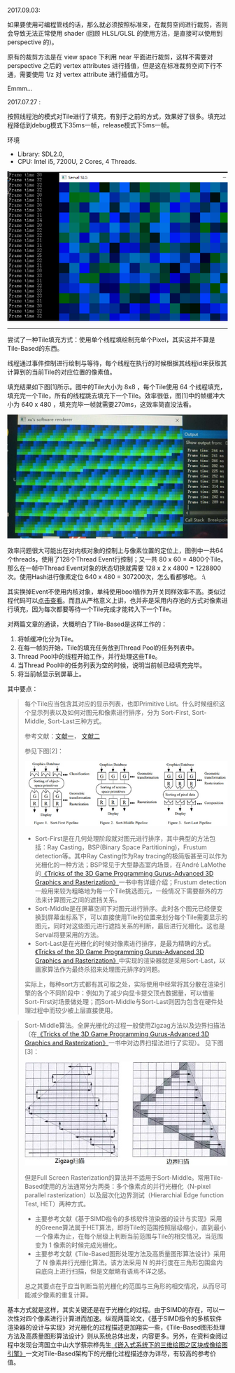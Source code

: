 2017.09.03:

如果要使用可编程管线的话，那么就必须按照标准来，在裁剪空间进行裁剪，否则会导致无法正常使用 shader (回顾 HLSL/GLSL 的使用方法，是直接可以使用到 perspective 的)。

原有的裁剪方法是在 view space 下利用 near 平面进行裁剪，这样不需要对 perspective 之后的 vertex attributes 进行插值，但是这在标准裁剪空间下行不通，需要使用 1/z 对 vertex attribute 进行插值方可。

Emmm...

2017.07.27 :

按照线程池的模式对Tile进行了填充，有别于之前的方式，效果好了很多。填充过程降低到debug模式下35ms一帧，release模式下5ms一帧。

环境
* Library: SDL2.0, 
* CPU: Intel i5, 7200U, 2 Cores, 4 Threads.

![07.27](https://github.com/solaxu/ServalRenderer/blob/master/Notes/Pics/new_tile_fill.png)

-------------------------

尝试了一种Tile填充方式：使用单个线程填绘制充单个Pixel，其实这并不算是Tile-Based的东西。

线程通过事件控制进行绘制与等待，每个线程在执行的时候根据其线程id来获取其计算到的当前Tile的对应位置的像素值。

填充结果如下图[1]所示。图中的Tile大小为 8x8 ，每个Tile使用 64 个线程填充，填充完一个Tile，所有的线程跳去填充下一个Tile。效率很低，图[1]中的帧缓冲大小为 640 x 480 ，填充完毕一帧就需要270ms，这效率简直没法看。

![图 1](https://github.com/solaxu/ServalRenderer/blob/master/Notes/Pics/tile_fill.jpg)

效率问题很大可能出在对内核对象的控制上与像素位置的定位上，图例中一共64个threads，使用了128个Thread Event行控制；又一共 80 x 60 = 4800个Tile。那么在一帧中Thread Event对象的状态切换就需要 128 x 2 x 4800 = 1228800 次。使用Hash进行像素定位 640 x 480 = 307200次，怎么看都够呛。 :\

其实换掉Event不使用内核对象，单纯使用bool值作为开关同样效率不高。类似过程代码可以[点击查看](https://github.com/solaxu/Codes/blob/master/multi_thread_to_fill_matrix.cpp)。而且从严格意义上讲，也并非是采用内存池的方式对像素进行填充，因为每次都要等待一个Tile完成才能转入下一个Tile。

对两篇文章的通读，大概明白了Tile-Based是这样工作的：

1. 将帧缓冲化分为Tile。
2. 在每一帧的开始，Tile的填充任务放到Thread Pool的任务列表中。
3. Thread Pool中的线程开始工作，并行处理这些Tile。
4. 当Thread Pool中的任务列表为空的时候，说明当前帧已经填充完毕。
5. 将当前帧显示到屏幕上。

其中要点：

> 每个Tile应当包含其对应的显示列表，也即Primitive List。什么时候组织这个显示列表以及如何对图元和像素进行排序，分为 Sort-First, Sort-Middle, Sort-Last三种方式。
>
> 参考文献：[文献一](http://www.cs.unc.edu/techreports/94-023.pdf)， [文献二](http://citeseerx.ist.psu.edu/viewdoc/download?doi=10.1.1.38.5414&rep=rep1&type=pdf)
>
> 参见下图[2]：
>
> ![图 2](https://github.com/solaxu/ServalRenderer/blob/master/Notes/Pics/Sorting_Classification.jpg)
>
> * Sort-First是在几何处理阶段就对图元进行排序，其中典型的方法包括：Ray Casting，BSP(Binary Space Partitioning)，Frustum detection等。其中Ray Casting作为Ray tracing的极简版甚至可以作为光栅化的一种方法；BSP常见于大型静态室内场景，在André LaMothe的[《Tricks of the 3D Game Programming Gurus-Advanced 3D Graphics and Rasterization》](https://www.amazon.com/Tricks-Programming-Gurus-Advanced-Graphics-Rasterization/dp/0672318350/ref=sr_1_1?ie=UTF8&qid=1500621282&sr=8-1&keywords=Andr%C3%A9+LaMothe)一书中有详细介绍；Frustum detection一般用来较为粗略地为每一个Tile挑选图元，一般情况下需要额外的方法来计算图元之间的遮挡关系。
> * Sort-Middle是在屏幕空间下对图元进行排序。此时各个图元已经便变换到屏幕坐标系下，可以直接使用Tile的位置来划分每个Tile需要显示的图元，同时对这些图元进行遮挡关系的判断，最后进行光栅化。这也是Serval将要采用的方法。
> * Sort-Last是在光栅化的时候对像素进行排序，是最为精确的方式。[《Tricks of the 3D Game Programming Gurus-Advanced 3D Graphics and Rasterization》](https://www.amazon.com/Tricks-Programming-Gurus-Advanced-Graphics-Rasterization/dp/0672318350/ref=sr_1_1?ie=UTF8&qid=1500621282&sr=8-1&keywords=Andr%C3%A9+LaMothe)中实现的渲染器就是采用Sort-Last，以画家算法作为最终杀招来处理图元排序的问题。
>
> 实际上，每种sort方式都有其可取之处，实际使用中经常将其分散在渲染引擎的各个不同阶段中：例如为了减少向显卡提交顶点数据量，可以借鉴Sort-First对场景做处理；而Sort-Middle与Sort-Last则因为包含在硬件处理过程中而较少被上层直接使用。

> Sort-Middle算法。全屏光栅化的过程一般使用Zigzag方法以及边界扫描法（在[《Tricks of the 3D Game Programming Gurus-Advanced 3D Graphics and Rasterization》](https://www.amazon.com/Tricks-Programming-Gurus-Advanced-Graphics-Rasterization/dp/0672318350/ref=sr_1_1?ie=UTF8&qid=1500621282&sr=8-1&keywords=Andr%C3%A9+LaMothe)一书中对边界扫描法进行了实现）。
> 见下图[3]：
>
> ![图 3](https://github.com/solaxu/ServalRenderer/blob/master/Notes/Pics/scanline.jpg)
>
> 但是Full Screen Rasterization的算法并不适用于Sort-Middle。常用Tile-Based使用的方法通常分为两类：多个像素点的并行光栅化（N-pixel parallel rasterization）以及层次化边界测试（Hierarchial  Edge function Test, HET）两种方式。
> * 主要参考文献《基于SIMD指令的多核软件渲染器的设计与实现》采用的Greene算法属于HET算法，即将Tile的范围按照层级缩小，直到最小一个像素为止，在每个层级上判断当前范围与Tile的相交情况，当范围变为 1 像素的时候完成光栅化。
> * 主要参考文献《Tile-Based图形处理方法及高质量图形算法设计》采用了 N 像素并行光栅化算法。该方法采用 N 的并行度在三角形包围盒内自底向上进行扫描，但是文献略有语焉不详之感。
> 
> 总之其要点在于应当判断当前光栅化的范围与三角形的相交情况，从而尽可能减少像素的重复计算。

基本方式就是这样，其实关键还是在于光栅化的过程。由于SIMD的存在，可以一次性对四个像素进行计算进而加速。纵观两篇论文，《基于SIMD指令的多核软件渲染器的设计与实现》对光栅化的过程描述更加翔实一些，《Tile-Based图形处理方法及高质量图形算法设计》则从系统总体出发，内容更多。另外，在资料查阅过程中发现台湾国立中山大学蔡宗桦先生[《嵌入式系统下的三维绘图之区块成像绘图引擎》](https://www.google.com.sg/url?sa=t&rct=j&q=&esrc=s&source=web&cd=1&cad=rja&uact=8&ved=0ahUKEwi4_Num-JnVAhVDfbwKHbebCssQFggkMAA&url=http%3A%2F%2Fetd.lib.nsysu.edu.tw%2FETD-db%2FETD-search%2Fgetfile%3FURN%3Detd-0903107-232744%26filename%3Detd-0903107-232744.pdf&usg=AFQjCNExoDQWnxDvk-driE_hlC7Gk83lww)一文对Tile-Based架构下的光栅化过程描述亦为详尽，有较高的参考价值。
